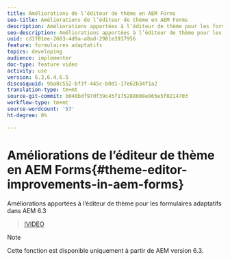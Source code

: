 ```yaml
---
title: Améliorations de l’éditeur de thème en AEM Forms
seo-title: Améliorations de l’éditeur de thème en AEM Forms
description: Améliorations apportées à l’éditeur de thème pour les formulaires adaptatifs dans AEM 6.3
seo-description: Améliorations apportées à l’éditeur de thème pour les formulaires adaptatifs dans AEM 6.3
uuid: cd1f01ee-2603-4d9a-a8ad-2981e3937956
feature: formulaires adaptatifs
topics: developing
audience: implementer
doc-type: feature video
activity: use
version: 6.3,6.4,6.5
discoiquuid: 9ba8c552-bf3f-445c-b0d1-17e62b34f1a2
translation-type: tm+mt
source-git-commit: b040bdf97df39c45f175288608e965e5f0214703
workflow-type: tm+mt
source-wordcount: '57'
ht-degree: 0%

---
```



# Améliorations de l’éditeur de thème en AEM Forms{#theme-editor-improvements-in-aem-forms}

Améliorations apportées à l’éditeur de thème pour les formulaires adaptatifs dans AEM 6.3

>[!VIDEO](https://video.tv.adobe.com/v/19497?quality=9&learn=on)

>[!NOTE]
>
>Cette fonction est disponible uniquement à partir de AEM version 6.3.


